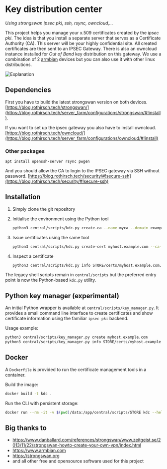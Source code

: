 # Key distribution center
_Using strongswan ipsec pki, ssh, rsync, owncloud,..._

This project helps you manage your x.509 certificates created by the _ipsec pki_. The idea is that you install a separate server that serves as a Certificate Authority (CA). This server will be your highly confidential site. All created certificates are then sent to an IPSEC Gateway. There is also an owncloud instance installed for _Out of Band_ key distribution on this gateway. We use a combination of 2 [armbian](https://www.armbian.com/) devices but you can also use it with other linux distributions.


![Explanation](https://github.com/rothirschtec/RT-Blog-CA/blob/master/central/images/RT-Blog-CA-explained_linkedIn.png)


## Dependencies

First you have to build the latest strongswan version on both devices. [https://blog.rothirsch.tech/strongswan/](https://blog.rothirsch.tech/server_farm/configurations/strongswan/#!install).

If you want to set up the ipsec gateway you also have to install owncloud. [https://blog.rothirsch.tech/owncloud/](https://blog.rothirsch.tech/server_farm/configurations/owncloud/#!install)

### Other packages

    apt install openssh-server rsync pwgen

And you should allow the CA to login to the IPSEC gateway via SSH without password. [https://blog.rothirsch.tech/security/#!secure-ssh](https://blog.rothirsch.tech/security/#!secure-ssh)


## Installation

1. Simply clone the git repository

2. Initialise the environment using the Python tool

    ```bash
    python3 central/scripts/kdc.py create-ca --name myca --domain example.com --company "Example Ltd"
    ```

3. Issue certificates using the same tool

    ```bash
    python3 central/scripts/kdc.py create-cert myhost.example.com --ca-name myca --domain example.com --company "Example Ltd"
    ```

4. Inspect a certificate

    ```bash
    python3 central/scripts/kdc.py info STORE/certs/myhost.example.com.pem
    ```

The legacy shell scripts remain in `central/scripts` but the preferred entry
point is now the Python-based `kdc.py` utility.

## Python key manager (experimental)

An initial Python wrapper is available at `central/scripts/key_manager.py`.
It provides a small command line interface to create certificates and show
certificate information using the familiar `ipsec pki` backend.

Usage example:

```bash
python3 central/scripts/key_manager.py create myhost.example.com
python3 central/scripts/key_manager.py info STORE/certs/myhost.example.com.pem
```

## Docker

A `Dockerfile` is provided to run the certificate management tools in a container.

Build the image:

```bash
docker build -t kdc .
```

Run the CLI with persistent storage:

```bash
docker run --rm -it -v $(pwd)/data:/app/central/scripts/STORE kdc --help
```

## Big thanks to

- https://www.danballard.com/references/strongswan/www.zeitgeist.se/2013/11/22/strongswan-howto-create-your-own-vpn/index.html
- https://www.armbian.com
- https://strongswan.org
- and all other free and opensource software used for this project
